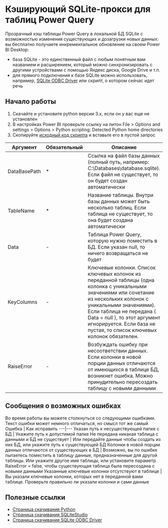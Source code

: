 # Кэширующий SQLite-прокси для таблиц Power Query

Прозрачный кэш таблицы Power Query в локальной БД SQLite с возможностью изменения существующих и дозагрузки новых данных: вы бесплатно получаете инкрементальное обновление на своем Power BI Desktop:
- база SQLite - это единственный файл с любым понятным вам названием и расширением, который можно синхронизировать с другими устройствами с помощью Яндекс диска, Google Drive и т.п.
- для прямого подключения к базе SQLite можно использовать, например, [SQLite ODBC Driver](http://www.ch-werner.de/sqliteodbc/) или скрипт, о котором сейчас идет речь

## Начало работы
1. Скачайте и установите python версии 3.x, если он у вас еще не установлен
1. В настройках Power BI проверьте ссылку на питон File > Options and settings > Options > Python scripting: Detected Python home directories
1. Скопируйте [исходный код скрипта](https://raw.githubusercontent.com/meta110/powerbi/master/sqliteproxy/pbi2sqlite.m) и вставьте его в пустой запрос

Аргумент | Обязательный | Описание
---|---|---
DataBasePath | * | Ссылка на файл базы данных (полный путь, например: C:\Databases\database.sqlite). Если файл не существует, то он будет создан автоматически
TableName | * | Название таблицы. Внутри базы данных может быть несколько таблиц. Если таблица не существует, то она будет создана автоматически
Data | - |  Таблица Power Query, которую нужно поместить в БД. Если указан null, то ничего возвращаться не будет
KeyColumns | - | Ключевые колонки. Список ключевых колонок из переданной таблицы (одна колонка с уникальными значениями или сочетание из нескольких колонок с уникальными значениями). Если таблица не передана ( Data = null ), то этот аргумент игнорируется. Если база не пустая, то список ключевых колонок обязателен.
RaiseError | - | Возбуждать ошибку при несоответствии данных. Если колонки в новой порции данных отличаются от имеющихся в таблице БД, возникнет ошибка. Можно принудительно пересоздать таблицу с новыми данными

## Сообщения о возможных ошибках
Во время работы вы можете столкнуться со следующими ошибками. Текст ошибки может немного отличаться, но смысл тот же самый
Ошибка | Как исправить
---|---
Указан путь к несуществующей папке с БД | Укажите путь к допустимой папке
Не передана никакая таблица с данными и БД не существует | Или передайте данные чтобы создать из них БД, или укажите путь к существующей БД
Колонки в новой порции данных отличаются от существующих в БД | Возможно, вы по ошибке пытаетесь поместить в таблицу данные, предназначенные для другой таблицы. Или укажите другое имя таблицы, или установите параметр RaiseError = false, чтобы существующая таблица была пересоздана с новыми данными
Указанные ключевые колонки отсутствуют в таблице | Вы указали ключевые колонки, которых нет в переданной вами таблице. Проверьте правильно ли указали колонки и сами данные

## Полезные ссылки
- [Страница скачивания Python](https://www.python.org/downloads/)
- [Страница скачивания SQLiteStudio](https://sqlitestudio.pl/)
- [Страница скачивания SQLite ODBC Driver](http://www.ch-werner.de/sqliteodbc/)
